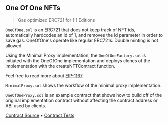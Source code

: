 ## One Of One NFTs

> Gas optimized ERC721 for 1:1 Editions

`OneOfOne.sol` is an ERC721 that does not keep track of NFT ids, automatically hardcodes an id of 1, and removes the id parameter in order to save gas. OneOfOne's operate like regular ERC721s. Double minting is not allowed.

Using the Minimal Proxy implementation, the `OneOfOneFactory.sol` is initiated with the OneOfOne implementation and deploys clones of the implementation with the createNFTContract function.

Feel free to read more about [EIP-1167](https://eips.ethereum.org/EIPS/eip-1167).

`MinimalProxy.sol` shows the workflow of the minimal proxy implementation.

`OneOfOneProxy.sol` is an example contract that shows how to build off of the original implementation contract without affecting the contract address or ABI used by clients.

[Contract Source](src/proxy) • [Contract Tests](test)
